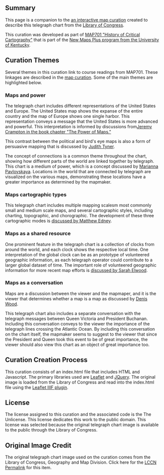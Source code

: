 ## Summary

This page is a companion to the <a href="https://jfobrycki.github.io/telegraph/" target="_blank">an interactive map curation</a> created to describe this telegraph chart from the <a href="https://www.loc.gov/resource/g3201p.ct000465/" target="_blank">Library of Congress</a>.

This curation was developed as part of <a href="https://newmapsplus.as.uky.edu/programs#MAP701" target="_blank">MAP701 "History of Critical Cartography"</a> that is part of the <a href="https://newmapsplus.as.uky.edu/" target="_blank">New Maps Plus program from the University of Kentucky</a>.

## Curation Themes

Several themes in this curation link to course readings from MAP701. These linkages are described in the <a href="https://jfobrycki.github.io/telegraph/" target="_blank">map curation</a>. Some of the main themes are highlighted below.

### Maps and power

The telegraph chart includes different representations of the United States and Europe. The United States map shows the expanse of the entire country and the map of Europe shows one single harbor. This representation conveys a message that the United States is more advanced and powerful. This interpretation is informed by discussions from<a href="https://www.routledge.com/Introducing-Human-Geographies/Cloke-Crang-Goodwin/p/book/9781444135350" target="_blank">Jeremy Crampton in the book chapter "The Power of Maps."</a>

This contrast between the political and bird's eye maps is also a form of persuasive mapping that is discussed by <a href="https://press.uchicago.edu/books/HOC/HOC_V6/HOC_VOLUME6_P.pdf#page=40" target="_blank">Judith Tyner</a>. 

The concept of connections is a common theme throughout the chart, showing how different parts of the world are linked together by telegraph. This chart is a medium of power, which is a concept discussed by <a href="https://link.springer.com/chapter/10.1007%2F978-3-319-40953-5_9" target="_blank">Marianna Pavlovskaya</a>. Locations in the world that are connected by telegraph are visualized on the various maps, demonstrating these locations have a greater importance as determined by the mapmaker.

### Maps cartographic types

This telegraph chart includes multiple mapping scalesm most commonly small and medium scale maps, and several cartographic styles, including charting, topographic, and chorographic. The development of these three cartographic modes is <a href="https://www.utpjournals.press/doi/abs/10.3138/D13V-8318-8632-18K6" target="_blank">discussed by Matthew Edney</a>.

### Maps as a shared resource

One prominent feature in the telegraph chart is a collection of clocks from around the world, and each clock shows the respective local time. One interpretation of the global clock can be as an prototype of volunteered geographic information, as each telegraph operator could contribute to a larger global dataset of time. The important role of volunteered geographic information for more recent map efforts is <a href="https://link.springer.com/article/10.1007/s10708-008-9186-0" target="_blank">discussed by Sarah Elwood</a>. 

### Maps as a conversation

Maps are a discussion between the viewer and the mapmaper, and it is the viewer that determines whether a map is a map as discussed by <a href="https://utpjournals.press/doi/10.3138/E4K6-P241-184J-6452" target="_blank">Denis Wood</a>.

This telegraph chart also includes a separate conversation with the telegraph messages between Queen Victoria and President Buchanan. Including this conversation conveys to the viewer the importance of the telegraph lines crossing the Atlantic Ocean. By including this conversation on the chart itself, the mapmaker seems to suggest to the viewer that since the President and Queen took this event to be of great importance, the viewer should also view this chart as an object of great importance too.

## Curation Creation Process

This curation consists of an index.html file that includes HTML and Javascript. The primary libraries used are <a href="https://leafletjs.com/" target="_blank">Leaflet</a> and <a href="https://jquery.com" target="_blank">JQuery</a>. The original image is loaded from the Library of Congress and read into the index.html file using the <a href="https://github.com/mejackreed/Leaflet-IIIF" target="_blank">Leaflet IIIF plugin</a>.

## License

The license assigned to this curation and the associated code is the The Unlicense. This license dedicates this work to the public domain. This license was selected because the original telegraph chart image is available to the public through the Library of Congress.

## Original Image Credit

The original telegraph chart image used on the curation comes from the Library of Congress, Geography and Map Division. Click here for the <a href="LCCN Permalink
    https://lccn.loc.gov/99466769 " target="_blank">LCCN Permalink</a> for this item. 